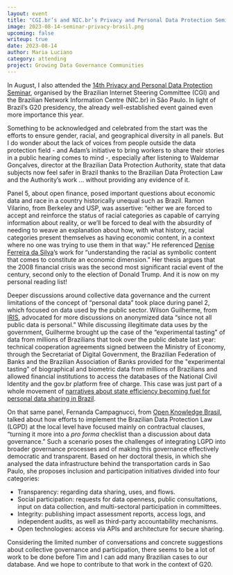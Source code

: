 ```yaml
---
layout: event
title: "CGI.br’s and NIC.br’s Privacy and Personal Data Protection Seminar"
image: 2023-08-14-seminar-privacy-brasil.png
upcoming: false
writeup: true
date: 2023-08-14
author: Maria Luciano
category: attending
project: Growing Data Governance Communities
---
```


In August, I also attended the [14th Privacy and Personal Data Protection Seminar](https://seminarioprivacidade.cgi.br/en/), organised by the Brazilian Internet Steering Committee (CGI) and the Brazilian Network Information Centre (NIC.br) in São Paulo. In light of Brazil’s G20 presidency, the already well-established event gained even more importance this year. 

<!--more-->

Something to be acknowledged and celebrated from the start was the efforts to ensure gender, racial, and geographical diversity in all panels. But I do wonder about the lack of voices from people outside the data protection field - and Adam’s initiative to bring workers to share their stories in a public hearing comes to mind -, especially after listening to Waldemar Gonçalves, director at the Brazilian Data Protection Authority, state that data subjects now feel safer in Brazil thanks to the Brazilian Data Protection Law and the Authority’s work … without providing any evidence of it.

Panel 5, about open finance, posed important questions about economic data and race in a country historically unequal such as Brazil. Ramon Vilarino, from Berkeley and USP, was assertive: “either we are forced to accept and reinforce the status of racial categories as capable of carrying information about reality, or we’ll be forced to deal with the absurdity of needing to weave an explanation about how, with what history, racial categories present themselves as having economic content, in a context where no one was trying to use them in that way.” He referenced [Denise Ferreira da Silva](https://anthropology.columbia.edu/sites/default/files/content/MORRIS%20CARDS/Boas/Unpayable%20Debt%20-%20d14%20Reader_Ferreira%20da%20Silva.pdf)’s work for “understanding the racial as symbolic content that comes to constitute an economic dimension.” Her thesis argues that the 2008 financial crisis was the second most significant racial event of the century, second only to the election of Donald Trump. And it is now on my personal reading list!

Deeper discussions around collective data governance and the current limitations of the concept of “personal data” took place during panel 2, which focused on data used by the public sector. Wilson Guilherme, from [IRIS](https://irisbh.com.br/en/), advocated for more discussions on anonymized data “since not all public data is personal.” While discussing illegitimate data uses by the government, Guilherme brought up the case of the “experimental tasting" of data from millions of Brazilians that took over the public debate last year: technical cooperation agreements signed between the Ministry of Economy, through the Secretariat of Digital Government, the Brazilian Federation of Banks and the Brazilian Association of Banks provided for the "experimental tasting" of biographical and biometric data from millions of Brazilians and allowed financial institutions to access the databases of the National Civil Identity and the gov.br platform free of charge. This case was just part of a whole movement of [narratives about state efficiency becoming fuel for personal data sharing in Brazil](https://eu.boell.org/en/2022/06/07/data-hungry-government-brazil).

On that same panel, Fernanda Campagnucci, from [Open Knowledge Brasil](https://twitter.com/okfnbr), talked about how efforts to implement the Brazilian Data Protection Law (LGPD) at the local level have focused mainly on contractual clauses, “turning it more into a _pro forma_ checklist than a discussion about data governance.” Such a scenario poses the challenges of integrating LGPD into broader governance processes and of making this governance effectively democratic and transparent. Based on her doctoral thesis, in which she analysed the data infrastructure behind the transportation cards in Sao Paulo, she proposes inclusion and participation initiatives divided into four categories:
* Transparency: regarding data sharing, uses, and flows.
* Social participation: requests for data openness, public consultations, input on data collection, and multi-sectoral participation in committees.
* Integrity: publishing impact assessment reports, access logs, and independent audits, as well as third-party accountability mechanisms.
* Open technologies: access via APIs and architecture for secure sharing.

Considering the limited number of conversations and concrete suggestions about collective governance and participation, there seems to be a lot of work to be done before Tim and I can add many Brazilian cases to our database. And we hope to contribute to that work in the context of G20.